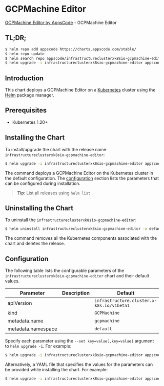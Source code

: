 # GCPMachine Editor

[GCPMachine Editor by AppsCode](https://appscode.com) - GCPMachine Editor

## TL;DR;

```bash
$ helm repo add appscode https://charts.appscode.com/stable/
$ helm repo update
$ helm search repo appscode/infrastructureclusterxk8sio-gcpmachine-editor --version=v0.16.0
$ helm upgrade -i infrastructureclusterxk8sio-gcpmachine-editor appscode/infrastructureclusterxk8sio-gcpmachine-editor -n default --create-namespace --version=v0.16.0
```

## Introduction

This chart deploys a GCPMachine Editor on a [Kubernetes](http://kubernetes.io) cluster using the [Helm](https://helm.sh) package manager.

## Prerequisites

- Kubernetes 1.20+

## Installing the Chart

To install/upgrade the chart with the release name `infrastructureclusterxk8sio-gcpmachine-editor`:

```bash
$ helm upgrade -i infrastructureclusterxk8sio-gcpmachine-editor appscode/infrastructureclusterxk8sio-gcpmachine-editor -n default --create-namespace --version=v0.16.0
```

The command deploys a GCPMachine Editor on the Kubernetes cluster in the default configuration. The [configuration](#configuration) section lists the parameters that can be configured during installation.

> **Tip**: List all releases using `helm list`

## Uninstalling the Chart

To uninstall the `infrastructureclusterxk8sio-gcpmachine-editor`:

```bash
$ helm uninstall infrastructureclusterxk8sio-gcpmachine-editor -n default
```

The command removes all the Kubernetes components associated with the chart and deletes the release.

## Configuration

The following table lists the configurable parameters of the `infrastructureclusterxk8sio-gcpmachine-editor` chart and their default values.

|     Parameter      | Description |                       Default                        |
|--------------------|-------------|------------------------------------------------------|
| apiVersion         |             | <code>infrastructure.cluster.x-k8s.io/v1beta1</code> |
| kind               |             | <code>GCPMachine</code>                              |
| metadata.name      |             | <code>gcpmachine</code>                              |
| metadata.namespace |             | <code>default</code>                                 |


Specify each parameter using the `--set key=value[,key=value]` argument to `helm upgrade -i`. For example:

```bash
$ helm upgrade -i infrastructureclusterxk8sio-gcpmachine-editor appscode/infrastructureclusterxk8sio-gcpmachine-editor -n default --create-namespace --version=v0.16.0 --set apiVersion=infrastructure.cluster.x-k8s.io/v1beta1
```

Alternatively, a YAML file that specifies the values for the parameters can be provided while
installing the chart. For example:

```bash
$ helm upgrade -i infrastructureclusterxk8sio-gcpmachine-editor appscode/infrastructureclusterxk8sio-gcpmachine-editor -n default --create-namespace --version=v0.16.0 --values values.yaml
```
